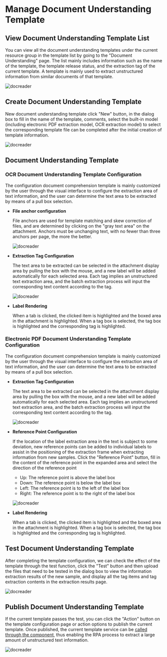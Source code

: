 # Manage Document Understanding Template

## View Document Understanding Template List

You can view all the document understanding templates under the current resource group in the template list by going to the "Document Understanding" page. The list mainly includes information such as the name of the template, the template release status, and the extraction tag of the current template. A template is mainly used to extract unstructured information from similar documents of that template.

![docreader](https://docimages.blob.core.chinacloudapi.cn/images/Console/docreader1.png)

## Create Document Understanding Template

New document understanding template click "New" button, in the dialog box to fill in the name of the template, comments, select the built-in model (including electronic PDF extraction model, OCR extraction model) to select the corresponding template file can be completed after the initial creation of template information.

![docreader](https://docimages.blob.core.chinacloudapi.cn/images/Console/docreader2.png)

## Document Understanding Template

### OCR Document Understanding Template Configuration

The configuration document comprehension template is mainly customized by the user through the visual interface to configure the extraction area of text information, and the user can determine the text area to be extracted by means of a pull box selection.

- **File anchor configuration**
  
  File anchors are used for template matching and skew correction of files, and are determined by clicking on the "gray text area" on the attachment. Anchors must be unchanging text, with no fewer than three anchors per page, the more the better.
  
  ![docreader](https://docimages.blob.core.chinacloudapi.cn/images/Console/docreader/ocr2.png)

- **Extraction Tag Configuration**
  
  The text area to be extracted can be selected in the attachment display area by pulling the box with the mouse, and a new label will be added automatically for each selected area. Each tag implies an unstructured text extraction area, and the batch extraction process will input the corresponding text content according to the tag.
  
  ![docreader](https://docimages.blob.core.chinacloudapi.cn/images/Console/docreader/ocr3.png)

- **Label Rendering**
  
  When a tab is clicked, the clicked item is highlighted and the boxed area in the attachment is highlighted. When a tag box is selected, the tag box is highlighted and the corresponding tag is highlighted.

### Electronic PDF Document Understanding Template Configuration

The configuration document comprehension template is mainly customized by the user through the visual interface to configure the extraction area of text information, and the user can determine the text area to be extracted by means of a pull box selection.

- **Extraction Tag Configuration**
  
  The text area to be extracted can be selected in the attachment display area by pulling the box with the mouse, and a new label will be added automatically for each selected area. Each tag implies an unstructured text extraction area, and the batch extraction process will input the corresponding text content according to the tag.
  
  ![docreader](https://docimages.blob.core.chinacloudapi.cn/images/Console/docreader3.png)

- **Reference Point Configuration**
  
  If the location of the label extraction area in the text is subject to some deviation, new reference points can be added to individual labels to assist in the positioning of the extraction frame when extracting information from new samples. Click the "Reference Point" button, fill in the content of the reference point in the expanded area and select the direction of the reference point
  
  - Up: The reference point is above the label box
  - Down: The reference point is below the label box
  - Left: The reference point is to the left of the label box
  - Right: The reference point is to the right of the label box
  
  ![docreader](https://docimages.blob.core.chinacloudapi.cn/images/Console/docreader4.png)

- **Label Rendering**
  
  When a tab is clicked, the clicked item is highlighted and the boxed area in the attachment is highlighted. When a tag box is selected, the tag box is highlighted and the corresponding tag is highlighted.

## Test Document Understanding Template

After completing the template configuration, we can check the effect of the template through the test function, click the "Test" button and then upload the files that need to be tested in the dialog box to view the information extraction results of the new sample, and display all the tag items and tag extraction contents in the extraction results page.

![docreader](https://docimages.blob.core.chinacloudapi.cn/images/Console/docreader5.png)

## Publish Document Understanding Template

If the current template passes the test, you can click the "Action" button on the template configuration page or action options to publish the current template. Once published, the current template service can be [called through the component](../../../Activities/Console/DocReader.md), thus enabling the RPA process to extract a large amount of unstructured text information.

![docreader](https://docimages.blob.core.chinacloudapi.cn/images/Console/docreader6.png)